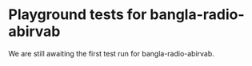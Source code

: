 # Playground tests for bangla-radio-abirvab
We are still awaiting the first test run for bangla-radio-abirvab.
